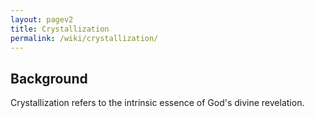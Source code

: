 ```yaml
---
layout: pagev2
title: Crystallization
permalink: /wiki/crystallization/
---
```


## Background

Crystallization refers to the intrinsic essence of God's divine revelation. 